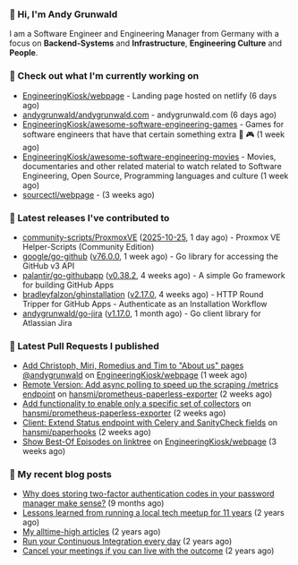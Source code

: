 ### 👋 Hi, I'm Andy Grunwald

I am a Software Engineer and Engineering Manager from Germany with a focus on **Backend-Systems** and **Infrastructure**, **Engineering Culture** and **People**.

### 👷 Check out what I'm currently working on


- [EngineeringKiosk/webpage](https://github.com/EngineeringKiosk/webpage) - Landing page hosted on netlify (6 days ago)
- [andygrunwald/andygrunwald.com](https://github.com/andygrunwald/andygrunwald.com) - andygrunwald.com (6 days ago)
- [EngineeringKiosk/awesome-software-engineering-games](https://github.com/EngineeringKiosk/awesome-software-engineering-games) - Games for software engineers that have that certain something extra 👾 🎮 (1 week ago)
- [EngineeringKiosk/awesome-software-engineering-movies](https://github.com/EngineeringKiosk/awesome-software-engineering-movies) - Movies, documentaries and other related material to watch related to Software Engineering, Open Source, Programming languages and culture (1 week ago)
- [sourcectl/webpage](https://github.com/sourcectl/webpage) -  (3 weeks ago)

### 🔭 Latest releases I've contributed to


- [community-scripts/ProxmoxVE](https://github.com/community-scripts/ProxmoxVE) ([2025-10-25](https://github.com/community-scripts/ProxmoxVE/releases/tag/2025-10-25), 1 day ago) - Proxmox VE Helper-Scripts (Community Edition) 
- [google/go-github](https://github.com/google/go-github) ([v76.0.0](https://github.com/google/go-github/releases/tag/v76.0.0), 1 week ago) - Go library for accessing the GitHub v3 API
- [palantir/go-githubapp](https://github.com/palantir/go-githubapp) ([v0.38.2](https://github.com/palantir/go-githubapp/releases/tag/v0.38.2), 4 weeks ago) - A simple Go framework for building GitHub Apps
- [bradleyfalzon/ghinstallation](https://github.com/bradleyfalzon/ghinstallation) ([v2.17.0](https://github.com/bradleyfalzon/ghinstallation/releases/tag/v2.17.0), 4 weeks ago) - HTTP Round Tripper for GitHub Apps - Authenticate as an Installation Workflow
- [andygrunwald/go-jira](https://github.com/andygrunwald/go-jira) ([v1.17.0](https://github.com/andygrunwald/go-jira/releases/tag/v1.17.0), 1 month ago) - Go client library for Atlassian Jira

### 🔨 Latest Pull Requests I published


- [Add Christoph, Miri, Romedius and Tim to &#34;About us&#34; pages  @andygrunwald](https://github.com/EngineeringKiosk/webpage/pull/1147) on [EngineeringKiosk/webpage](https://github.com/EngineeringKiosk/webpage) (1 week ago)
- [Remote Version: Add async polling to speed up the scraping /metrics endpoint](https://github.com/hansmi/prometheus-paperless-exporter/pull/102) on [hansmi/prometheus-paperless-exporter](https://github.com/hansmi/prometheus-paperless-exporter) (2 weeks ago)
- [Add functionality to enable only a specific set of collectors](https://github.com/hansmi/prometheus-paperless-exporter/pull/101) on [hansmi/prometheus-paperless-exporter](https://github.com/hansmi/prometheus-paperless-exporter) (2 weeks ago)
- [Client: Extend Status endpoint with Celery and SanityCheck fields](https://github.com/hansmi/paperhooks/pull/70) on [hansmi/paperhooks](https://github.com/hansmi/paperhooks) (2 weeks ago)
- [Show Best-Of Episodes on linktree](https://github.com/EngineeringKiosk/webpage/pull/1139) on [EngineeringKiosk/webpage](https://github.com/EngineeringKiosk/webpage) (3 weeks ago)

### 📝 My recent blog posts


- [Why does storing two-factor authentication codes in your password manager make sense?](https://andygrunwald.com/blog/why-does-storing-two-factor-authentication-codes-in-your-password-manager-make-sense/) (9 months ago)
- [Lessons learned from running a local tech meetup for 11 years](https://andygrunwald.com/blog/lessons-learned-from-running-a-local-tech-meetup-for-11-years/) (2 years ago)
- [My alltime-high articles](https://andygrunwald.com/blog/my-all-time-high-articles/) (2 years ago)
- [Run your Continuous Integration every day](https://andygrunwald.com/blog/run-your-continuous-integration-every-day/) (2 years ago)
- [Cancel your meetings if you can live with the outcome](https://andygrunwald.com/blog/cancel-your-meetings-if-you-can-live-with-the-outcome/) (2 years ago)
